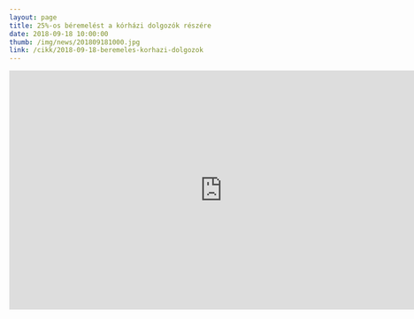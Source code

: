 ```yaml
---
layout: page
title: 25%-os béremelést a kórházi dolgozók részére
date: 2018-09-18 10:00:00
thumb: /img/news/201809181000.jpg
link: /cikk/2018-09-18-beremeles-korhazi-dolgozok
---
```

<iframe width="770" height="433" src="https://www.youtube.com/embed/sRbJP52rmf8" frameborder="0" allowfullscreen></iframe>
